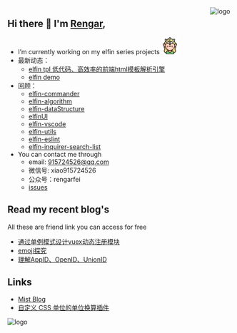 <img src="https://github-readme-stats.vercel.app/api?username=XyyF&show_icons=true" alt="logo" height="160" align="right" style="margin: 5px; margin-bottom: 20px;" />

## Hi there 👋 I'm [Rengar](https://github.com/XyyF),

- I’m currently working on my elfin series projects <img src="./images/elfin.png" width = "38" height = "38" alt="elfin" />
- 最新动态：
    - [elfin tpl 低代码、高效率的前端html模板解析引擎](https://github.com/XyyF/elfin-utils/tree/main/packages/html-template)
    - [elfin demo](https://rengarxiao.com/elfin-demo/index.html)
- 回顾：
    - [elfin-commander](https://github.com/XyyF/elfin-commander)
    - [elfin-algorithm](https://github.com/XyyF/elfin-algorithm)
    - [elfin-dataStructure](https://github.com/XyyF/elfin-dataStructure)
    - [elfinUI](https://github.com/XyyF/elfinUI)
    - [elfin-vscode](https://github.com/XyyF/elfin-vscode)
    - [elfin-utils](https://github.com/XyyF/elfin-utils)
    - [elfin-eslint](https://github.com/XyyF/elfin-eslint)
    - [elfin-inquirer-search-list](https://github.com/XyyF/elfin-inquirer-search-list)
- You can contact me through
    - email: 915724526@qq.com
    - 微信号: xiao915724526
    - 公众号：rengarfei
    - [issues](https://github.com/XyyF/XyyF/issues)

## Read my recent blog's
All these are friend link you can access for free

- [通过单例模式设计vuex动态注册模块](https://juejin.im/post/6855129005851738120)
- [emoji探究](https://juejin.cn/post/6919277792152518664)
- [理解AppID、OpenID、UnionID](https://juejin.cn/post/6926357707834441735)

## Links
- [Mist Blog](https://zzhack.fun)
- [自定义 CSS 单位的单位换算插件](https://github.com/youncccat/postcss-relaxed-unit)

<img src="https://github-profile-trophy.vercel.app/?username=XyyF&theme=flat&column=7" alt="logo" height="160" align="center" style="margin: auto; margin-bottom: 20px;" />
